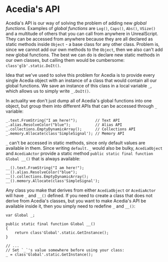 # Acedia's API

Acedia's API is our way of solving the problem of adding new *global functions*.
Examples of *global functions* are `Log()`, `Caps()`, `Abs()`, `VSize()`
and a multitude of others that you can call from anywhere in UnrealScript.
They can be accessed from anywhere because they are all declared as
static methods inside `Object` - a base class for any other class.
Problem is, since we cannot add our own methods to the `Object`,
then we also can't add new global functions.
The best we can do is declare new static methods in our own classes,
but calling them would be cumbersome: `class'glb'.static.DoIt()`.

Idea that we've used to solve this problem for Acedia is to provide every single
Acedia object with an instance of a class that would contain all our
global functions.
We save an instance of this class in a local variable
`_`, which allows us to simply write `_.DoIt()`.

In actuality we don't just dump all of Acedia's global functions into
one object, but group them into different APIs that can be accessed
through `_` variable:

```unrealscript
_.text.FromString("I am here!");        // Text API
_.alias.ResolveColor("blue");           // Alias API
_.collections.EmptyDynamicArray();      // Collections API
_.memory.Allocate(class'SimpleSignal'); // Memory API
```

`_` can't be accessed in static methods, since only default values are
available in them.
Since writing `default._` would also be bulky, `AcediaObject` and `AcediaActor`
provide a static method `public static final function Global __()`
that is always available:

```unrealscript
__().text.FromString("I am here!");
__().alias.ResolveColor("blue");
__().collections.EmptyDynamicArray();
__().memory.Allocate(class'SimpleSignal');
```

Any class you make that derives from either `AcediaObject` or `AcediaActor`
will have `_` and `__()` defined.
If you need to create a class that does not derive from Acedia's classes,
but you want to make Acedia's API be available inside it,
then you simply need to redefine `_` and `__()`:

```unrealscript
var Global _;

public static final function Global __()
{
    return class'Global'.static.GetInstance();
}

// ...
// Set `_`'s value somewhere before using your class:
_ = class'Global'.static.GetInstance();
```